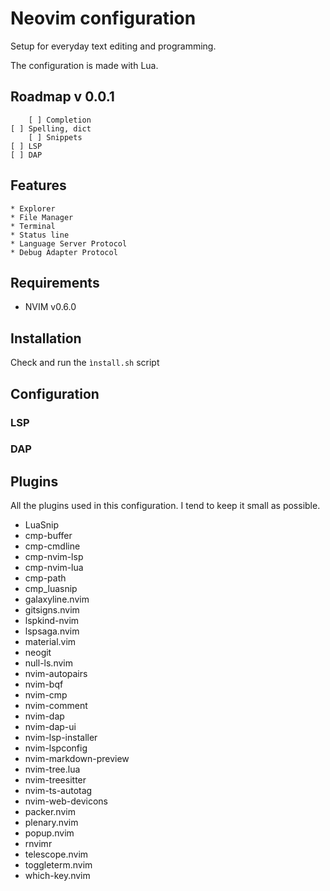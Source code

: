 # Neovim configuration

Setup for everyday text editing and programming.

The configuration is made with Lua.

## Roadmap v 0.0.1

		[ ] Completion
    [ ] Spelling, dict
		[ ] Snippets
    [ ] LSP 
    [ ] DAP

## Features

	* Explorer 
	* File Manager
	* Terminal
	* Status line
	* Language Server Protocol
	* Debug Adapter Protocol

## Requirements

 * NVIM v0.6.0

## Installation

Check and run the `ìnstall.sh` script

## Configuration

### LSP

### DAP

## Plugins

All the plugins used in this configuration. I tend to keep it small as
possible.

 * LuaSnip
 * cmp-buffer
 * cmp-cmdline
 * cmp-nvim-lsp
 * cmp-nvim-lua
 * cmp-path
 * cmp_luasnip
 * galaxyline.nvim
 * gitsigns.nvim
 * lspkind-nvim
 * lspsaga.nvim
 * material.vim
 * neogit
 * null-ls.nvim
 * nvim-autopairs
 * nvim-bqf
 * nvim-cmp
 * nvim-comment
 * nvim-dap
 * nvim-dap-ui
 * nvim-lsp-installer
 * nvim-lspconfig
 * nvim-markdown-preview
 * nvim-tree.lua
 * nvim-treesitter
 * nvim-ts-autotag
 * nvim-web-devicons
 * packer.nvim
 * plenary.nvim
 * popup.nvim
 * rnvimr
 * telescope.nvim
 * toggleterm.nvim
 * which-key.nvim

